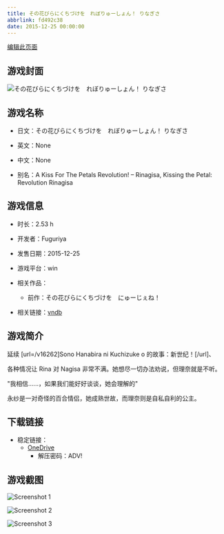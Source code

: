 ```yaml
---
title: その花びらにくちづけを　れぼりゅーしょん！ りなぎさ
abbrlink: fd492c38
date: 2015-12-25 00:00:00
---
```

[编辑此页面](https://github.com/ACG-3/ADV3-source/blob/main/source/_posts/games/%E3%81%9D%E3%81%AE%E8%8A%B1%E3%81%B3%E3%82%89%E3%81%AB%E3%81%8F%E3%81%A1%E3%81%A5%E3%81%91%E3%82%92%E3%80%80%E3%82%8C%E3%81%BC%E3%82%8A%E3%82%85%E3%83%BC%E3%81%97%E3%82%87%E3%82%93%EF%BC%81%20%E3%82%8A%E3%81%AA%E3%81%8E%E3%81%95.md)

## 游戏封面

![その花びらにくちづけを　れぼりゅーしょん！ りなぎさ](https://pan.timero.xyz/d/onedrive/img_lib_001/%E3%81%9D%E3%81%AE%E8%8A%B1%E3%81%B3%E3%82%89%E3%81%AB%E3%81%8F%E3%81%A1%E3%81%A5%E3%81%91%E3%82%92%E3%80%80%E3%82%8C%E3%81%BC%E3%82%8A%E3%82%85%E3%83%BC%E3%81%97%E3%82%87%E3%82%93%EF%BC%81%20%E3%82%8A%E3%81%AA%E3%81%8E%E3%81%95_cover.avif)


## 游戏名称

- 日文：その花びらにくちづけを　れぼりゅーしょん！ りなぎさ
- 英文：None
- 中文：None

- 别名：A Kiss For The Petals Revolution! – Rinagisa, Kissing the Petal: Revolution Rinagisa


## 游戏信息

- 时长：2.53 h
- 开发者：Fuguriya
- 发售日期：2015-12-25
- 游戏平台：win
- 相关作品：
   - 前作：その花びらにくちづけを　にゅーじぇね！

- 相关链接：[vndb](https://vndb.org/v18754)


## 游戏简介

延续 [url=/v16262]Sono Hanabira ni Kuchizuke o 的故事：新世纪！[/url]、

各种情况让 Rina 对 Nagisa 非常不满。她想尽一切办法劝说，但理奈就是不听。

"我相信......，如果我们能好好谈谈，她会理解的"

永纱是一对奇怪的百合情侣，她成熟世故，而理奈则是自私自利的公主。




## 下载链接

- 稳定链接：
    - [OneDrive](https://pan.timero.xyz/onedrive/adv_lib_001/%E3%81%9D%E3%81%AE%E8%8A%B1%E3%81%B3%E3%82%89%E3%81%AB%E3%81%8F%E3%81%A1%E3%81%A5%E3%81%91%E3%82%92%E3%80%80%E3%82%8C%E3%81%BC%E3%82%8A%E3%82%85%E3%83%BC%E3%81%97%E3%82%87%E3%82%93%EF%BC%81%20%E3%82%8A%E3%81%AA%E3%81%8E%E3%81%95)
        - 解压密码：ADV!



## 游戏截图


![Screenshot 1](https://pan.timero.xyz/d/onedrive/img_lib_001/%E3%81%9D%E3%81%AE%E8%8A%B1%E3%81%B3%E3%82%89%E3%81%AB%E3%81%8F%E3%81%A1%E3%81%A5%E3%81%91%E3%82%92%E3%80%80%E3%82%8C%E3%81%BC%E3%82%8A%E3%82%85%E3%83%BC%E3%81%97%E3%82%87%E3%82%93%EF%BC%81%20%E3%82%8A%E3%81%AA%E3%81%8E%E3%81%95_Screenshot_1.avif)

![Screenshot 2](https://pan.timero.xyz/d/onedrive/img_lib_001/%E3%81%9D%E3%81%AE%E8%8A%B1%E3%81%B3%E3%82%89%E3%81%AB%E3%81%8F%E3%81%A1%E3%81%A5%E3%81%91%E3%82%92%E3%80%80%E3%82%8C%E3%81%BC%E3%82%8A%E3%82%85%E3%83%BC%E3%81%97%E3%82%87%E3%82%93%EF%BC%81%20%E3%82%8A%E3%81%AA%E3%81%8E%E3%81%95_Screenshot_2.avif)

![Screenshot 3](https://pan.timero.xyz/d/onedrive/img_lib_001/%E3%81%9D%E3%81%AE%E8%8A%B1%E3%81%B3%E3%82%89%E3%81%AB%E3%81%8F%E3%81%A1%E3%81%A5%E3%81%91%E3%82%92%E3%80%80%E3%82%8C%E3%81%BC%E3%82%8A%E3%82%85%E3%83%BC%E3%81%97%E3%82%87%E3%82%93%EF%BC%81%20%E3%82%8A%E3%81%AA%E3%81%8E%E3%81%95_Screenshot_3.avif)

